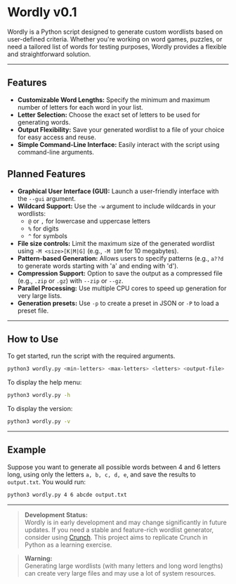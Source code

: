 # Wordly v0.1

Wordly is a Python script designed to generate custom wordlists based on user-defined criteria. Whether you're working on word games, puzzles, or need a tailored list of words for testing purposes, Wordly provides a flexible and straightforward solution.

---

## Features

- **Customizable Word Lengths:** Specify the minimum and maximum number of letters for each word in your list.
- **Letter Selection:** Choose the exact set of letters to be used for generating words.
- **Output Flexibility:** Save your generated wordlist to a file of your choice for easy access and reuse.
- **Simple Command-Line Interface:** Easily interact with the script using command-line arguments.

## Planned Features

- **Graphical User Interface (GUI):** Launch a user-friendly interface with the `--gui` argument.
- **Wildcard Support:** Use the `-w` argument to include wildcards in your wordlists:
    - `@` or `,` for lowercase and uppercase letters
    - `%` for digits
    - `^` for symbols
- **File size controls:** Limit the maximum size of the generated wordlist using `-M <size>[K|M|G]` (e.g., `-M 10M` for 10 megabytes).
- **Pattern-based Generation:** Allows users to specify patterns (e.g., `a??d` to generate words starting with 'a' and ending with 'd').
- **Compression Support:** Option to save the output as a compressed file (e.g., `.zip` or `.gz`) with `--zip` or `--gz`.
- **Parallel Processing:** Use multiple CPU cores to speed up generation for very large lists.
- **Generation presets:** Use `-p` to create a preset in JSON or `-P` to load a preset file.

---

## How to Use

To get started, run the script with the required arguments.

```bash
python3 wordly.py <min-letters> <max-letters> <letters> <output-file>
```

To display the help menu:

```bash
python3 wordly.py -h
```

To display the version:

```bash
python3 wordly.py -v
```

---

## Example

Suppose you want to generate all possible words between 4 and 6 letters long, using only the letters `a, b, c, d, e`, and save the results to `output.txt`. You would run:

```bash
python3 wordly.py 4 6 abcde output.txt
```

---

> **Development Status:**  
> Wordly is in early development and may change significantly in future updates. If you need a stable and feature-rich wordlist generator, consider using [Crunch](https://www.kali.org/tools/crunch/). This project aims to replicate Crunch in Python as a learning exercise.

> **Warning:**  
> Generating large wordlists (with many letters and long word lengths) can create very large files and may use a lot of system resources.